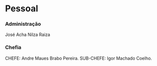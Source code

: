 # Pessoal

### Administração
José Acha
Nilza
Raiza

### Chefia
CHEFE: Andre Maues Brabo Pereira.
SUB-CHEFE: Igor Machado Coelho.



